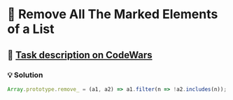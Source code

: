 # 📝 Remove All The Marked Elements of a List

## 🔗 [Task description on CodeWars](https://www.codewars.com/kata/563089b9b7be03472d00002b)

### 💡 Solution

```javascript
Array.prototype.remove_ = (a1, a2) => a1.filter(n => !a2.includes(n));
```
